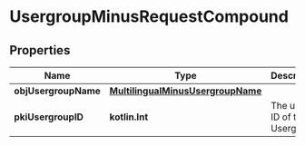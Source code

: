 
# UsergroupMinusRequestCompound

## Properties
Name | Type | Description | Notes
------------ | ------------- | ------------- | -------------
**objUsergroupName** | [**MultilingualMinusUsergroupName**](MultilingualMinusUsergroupName.md) |  | 
**pkiUsergroupID** | **kotlin.Int** | The unique ID of the Usergroup |  [optional]



